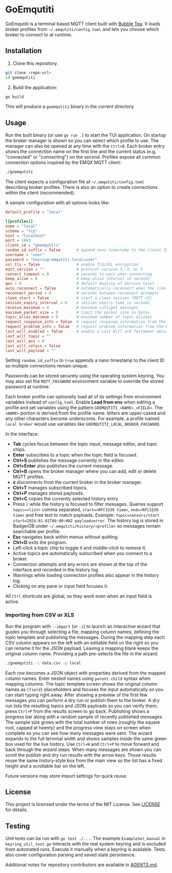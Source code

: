 # GoEmqutiti

GoEmqutiti is a terminal based MQTT client built with [Bubble Tea](https://github.com/charmbracelet/bubbletea). It loads broker profiles from `~/.emqutiti/config.toml` and lets you choose which broker to connect to at runtime.

## Installation

1. Clone this repository.

```bash
git clone <repo-url>
cd goemqutiti
```

2. Build the application:

```bash
go build
```

This will produce a `goemqutiti` binary in the current directory.

## Usage

Run the built binary (or use `go run .`) to start the TUI application. On startup the broker manager is shown so you can select which profile to use. The manager can also be opened at any time with the `Ctrl+B`. Each broker entry shows the connection name on the first line and the current status (e.g. "connected" or "connecting") on the second. Profiles expose all common connection options inspired by the EMQX MQTT client:

```bash
./goemqutiti
```

The client expects a configuration file at `~/.emqutiti/config.toml` describing broker profiles. 
There is also an option to create connections within the client (recommended).

A sample configuration with all options looks like:

```toml
default_profile = "local"

[[profiles]]
name = "local"
schema = "tcp"
host = "localhost"
port = 1883
client_id = "goemqutiti"
random_id_suffix = false       # append nano timestamp to the client ID
username = "user"
password = "keyring:emqutiti-local/user"
ssl_tls = false                # enable TLS/SSL encryption
mqtt_version = ""              # protocol version 3, 4, or 5
connect_timeout = 0            # seconds to wait when connecting
keep_alive = 0                 # keep-alive interval in seconds
qos = 0                        # default Quality of Service level
auto_reconnect = false         # automatically reconnect when the link drops
reconnect_period = 0           # seconds between reconnect attempts
clean_start = false            # start a clean session (MQTT v5)
session_expiry_interval = 0    # session expiry time in seconds
receive_maximum = 0            # maximum inflight messages
maximum_packet_size = 0        # limit the packet size in bytes
topic_alias_maximum = 0        # maximum number of topic aliases
request_response_info = false  # request response information from the broker
request_problem_info = false   # request problem information from the broker
last_will_enabled = false      # enable a Last Will and Testament message
last_will_topic = ""
last_will_qos = 0
last_will_retain = false
last_will_payload = ""
```

Setting `random_id_suffix` to `true` appends a nano timestamp to the client ID
so multiple connections remain unique.

Passwords can be stored securely using the operating system keyring. You may also set the `MQTT_PASSWORD` environment variable to override the stored password at runtime.

Each broker profile can optionally load all of its settings from environment variables instead of `config.toml`. Enable **Load from env** when editing a profile and set variables using the pattern `GOEMQUTITI_<NAME>_<FIELD>`. The `<NAME>` portion is derived from the profile name: letters are upper‑cased and any other characters become underscores. For example, a profile named `local broker` would use variables like `GOEMQUTITI_LOCAL_BROKER_PASSWORD`.

In the interface:

- **Tab** cycles focus between the topic input, message editor, and topic chips.
- **Enter** subscribes to a topic when the topic field is focused.
- **Ctrl+S** publishes the message currently in the editor.
- **Ctrl+Enter** also publishes the current message.
- **Ctrl+B** opens the broker manager where you can add, edit or delete MQTT profiles.
- **x** disconnects from the current broker in the broker manager.
- **Ctrl+T** manages subscribed topics.
- **Ctrl+P** manages stored payloads.
- **Ctrl+C** copies the currently selected history entry.
- Press `/` while the history is focused to filter messages. Queries support
  `topic=<list>` comma separated, `start=<RFC3339 time>`, `end=<RFC3339 time>`
  and free text to match payloads. Example:
  `topic=sensors/start start=2024-01-01T00:00:00Z payload=error`.
  The history log is stored in BadgerDB under
  `~/.emqutiti/history/<profile>` so messages remain searchable per profile.
- **Esc** navigates back within menus without quitting.
- **Ctrl+D** exits the program.
- Left-click a topic chip to toggle it and middle-click to remove it.
- Active topics are automatically subscribed when you connect to a broker.
- Connection attempts and any errors are shown at the top of the interface and recorded in the history log.
- Warnings while loading connection profiles also appear in the history log.
- Clicking on any pane or input field focuses it.

All `Ctrl` shortcuts are global, so they work even when an input field is active.

### Importing from CSV or XLS

Run the program with `--import` (or `-i`) to launch an interactive wizard that guides you
through selecting a file, mapping column names, defining the topic template and
publishing the messages. During the mapping step each CSV column appears on the
left with an editable field on the right so you can rename it for the JSON
payload. Leaving a mapping blank keeps the original column name. Providing a
path pre-selects the file in the wizard:

```bash
./goemqutiti -i data.csv -p local
```

Each row becomes a JSON object with properties derived from the mapped column
names. Enter nested names using `parent.child` syntax when mapping columns.
The topic template screen shows the original column names as `{field}`
placeholders and focuses the input automatically so you can start typing right
away.
After showing a preview of the first few messages you can perform a dry run or
publish them to the broker. A dry run lists the resulting topics and JSON
payloads so you can verify them; press `Ctrl+P` from the results screen to go
back. Publishing shows a progress bar along with a random sample of recently
published messages. The sample size grows with the total number of rows
(roughly the square root, capped at twenty) and the progress view stays on
screen when complete so you can see how many messages were sent. The wizard
expands to the full terminal width and shows samples inside the same green box
used for the live history. Use `Ctrl+N` and `Ctrl+P` to move forward and back
through the wizard steps. When many messages are shown you can scroll the
publish and dry run results with the arrow keys. Those results reuse the same
history-style box from the main view so the list has a fixed height and a
scrollable bar on the left.

Future versions may store import settings for quick reuse.

## License

This project is licensed under the terms of the MIT License. See [LICENSE](LICENSE) for details.

## Testing

Unit tests can be run with `go test ./...`. The example `ExampleSet_manual` in
`keyring_util_test.go` interacts with the real system keyring and is excluded
from automated runs. Execute it manually when a keyring is available.
Tests also cover configuration parsing and saved state persistence.

Additional notes for repository contributors are available in [AGENTS.md](AGENTS.md).
